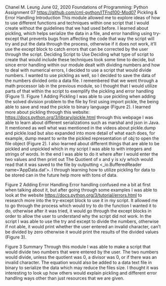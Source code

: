 Chanel M. Leung 
June 02, 2020 
Foundations of Programming: Python 
Assignment 07
https://github.com/cml-python/ITFnd100-Mod07
Pickling & Error Handling
Introduction 
		This module allowed me to explore ideas of how to use different functions and techniques within one script that I would create without the guidelines that we had used before. I learned about pickling, which helps serialize the data in a file, and error handling using try-except that prevents bugs from affecting the code that way the script will try and put the data through the process, otherwise if it does not work, it’ll use the except block to catch errors that can be corrected by the user through the script.
	Deciding Script to Use
	Deciding what type of script to create that would include these techniques took some time to decide, but since error handling within our module dealt with dividing numbers and how to deal with numerical errors, I decided to use a script that would divide numbers. I wanted to use pickling as well, so I decided to save the data of the numbers divided onto a data file. I remembered that we went through a math processor lab in the previous module, so I thought that I would utilize parts of that within the script to exemplify the pickling and error handling (Figure 1).
 Figure 1 
Adding Pickling
		I was able to use pickling when adding the solved division problem to the file by first using import pickle, the being able to save and read the pickle to binary language (Figure 2). I learned more about pickling through this website: https://docs.python.org/3/library/pickle.html through this webpage I was able to learn about different serializations such as marshal and json in Java. It mentioned as well what was mentioned in the videos about pickle.dump and pickle.load but also expanded into more detail of what each does, for example, dump meant to write the pickled representation of obj to open the file object (Figure 2). I also learned about different things that are able to be pickled and unpickled which in my script I was able to with integers and strings of words. In the end I was able to do it where after I would enter the two values and then print out The Quotient of x and y is x/y which would read that it was saved to the file by outputting <_io.BufferedReader name=’AppData.dat’>. I through learning how to utilize pickling for data to be stored can in the future help more with tons of data. 
 
Figure 2
Adding Error Handling
	Error handling confused me a bit at first when talking about it, but after going through some examples I was able to look at the website https://docs.python.org/3/tutorial/errors.html to research more into the try-except block to use it in my script. It allowed me to go through the process which would try to do the function I wanted it to do, otherwise after it was tried, it would go through the except blocks in order to allow the user to understand why the script did not work. In the script I was able to use the try and except to divide the numbers, otherwise if not able, it would print whether the user entered an invalid character, can’t be divided by zero otherwise it would print the results of the divided values (Figure 3).
 
Figure 3
Summary 
Through this module I was able to make a script that would divide two numbers that were entered by the user. The two numbers would divide, unless the quotient was 0, a divisor was 0, or if there was an invalid character. The equation would also be added to a data text file in binary to serialize the data which may reduce the files size. I thought it was interesting to look up how others would explain pickling and different error handling ways other than just resources that we are given.


